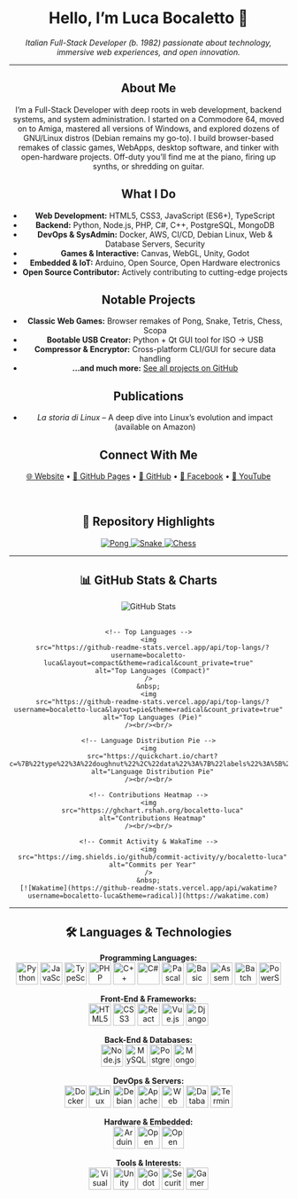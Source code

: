 <div align="center">

  <!-- Main Title & Introduction -->
  <h1>Hello, I’m Luca Bocaletto 👋</h1>
  <p><em>Italian Full-Stack Developer (b. 1982) passionate about technology, immersive web experiences, and open innovation.</em></p>
  <hr/>

  <!-- About Me Section -->
  <h2>About Me</h2>
  <p>
    I’m a Full-Stack Developer with deep roots in web development, backend systems, and system administration.  
    I started on a Commodore 64, moved on to Amiga, mastered all versions of Windows, and explored dozens of GNU/Linux distros (Debian remains my go-to).  
    I build browser-based remakes of classic games, WebApps, desktop software, and tinker with open-hardware projects.  
    Off-duty you’ll find me at the piano, firing up synths, or shredding on guitar.
  </p>

  <!-- What I Do -->
  <h2>What I Do</h2>
  <ul>
    <li><strong>Web Development:</strong> HTML5, CSS3, JavaScript (ES6+), TypeScript</li>
    <li><strong>Backend:</strong> Python, Node.js, PHP, C#, C++, PostgreSQL, MongoDB</li>
    <li><strong>DevOps & SysAdmin:</strong> Docker, AWS, CI/CD, Debian Linux, Web & Database Servers, Security</li>
    <li><strong>Games & Interactive:</strong> Canvas, WebGL, Unity, Godot</li>
    <li><strong>Embedded & IoT:</strong> Arduino, Open Source, Open Hardware electronics</li>
    <li><strong>Open Source Contributor:</strong> Actively contributing to cutting-edge projects</li>
  </ul>

  <!-- Notable Projects -->
  <h2>Notable Projects</h2>
  <ul>
    <li><strong>Classic Web Games:</strong> Browser remakes of Pong, Snake, Tetris, Chess, Scopa</li>
    <li><strong>Bootable USB Creator:</strong> Python + Qt GUI tool for ISO → USB</li>
    <li><strong>Compressor & Encryptor:</strong> Cross-platform CLI/GUI for secure data handling</li>
    <li><strong>…and much more:</strong> <a href="https://github.com/bocaletto-luca">See all projects on GitHub</a></li>
  </ul>

  <!-- Publications -->
  <h2>Publications</h2>
  <ul>
    <li><em>La storia di Linux</em> – A deep dive into Linux’s evolution and impact (available on Amazon)</li>
  </ul>

  <!-- Connect With Me -->
  <h2>Connect With Me</h2>
  <p>
    <a href="https://bocalettoluca.altervista.org">🌐 Website</a> •
    <a href="https://bocaletto-luca.github.io">📄 GitHub Pages</a> •
    <a href="https://github.com/bocaletto-luca">🐙 GitHub</a> •
    <a href="https://www.facebook.com/people/Luca-Bocaletto">📘 Facebook</a> •
    <a href="https://www.youtube.com/@elektronoide">🎥 YouTube</a>
  </p>
  <br/>

  <!-- Repository Highlights -->
  <h2>🔖 Repository Highlights</h2>
  <p>
    <a href="https://github.com/bocaletto-luca/Pong">
      <img src="https://github-readme-stats.vercel.app/api/pin/?username=bocaletto-luca&repo=Pong&theme=radical" alt="Pong" />
    </a>
    <a href="https://github.com/bocaletto-luca/Snake">
      <img src="https://github-readme-stats.vercel.app/api/pin/?username=bocaletto-luca&repo=Snake&theme=radical" alt="Snake" />
    </a>
    <a href="https://github.com/bocaletto-luca/Chess">
      <img src="https://github-readme-stats.vercel.app/api/pin/?username=bocaletto-luca&repo=Chess&theme=radical" alt="Chess" />
    </a>
  </p>
  <hr/>

  <!-- GitHub Stats & Charts -->
  <h2>📊 GitHub Stats & Charts</h2>
  <p>
    <!-- Overall summary -->
    <img
      src="https://github-readme-stats.vercel.app/api?username=bocaletto-luca&show_icons=true&theme=radical&count_private=true&include_all_commits=true"
      alt="GitHub Stats"
    /><br/><br/>

    <!-- Top Languages -->
    <img
      src="https://github-readme-stats.vercel.app/api/top-langs/?username=bocaletto-luca&layout=compact&theme=radical&count_private=true"
      alt="Top Languages (Compact)"
    />
    &nbsp;
    <img
      src="https://github-readme-stats.vercel.app/api/top-langs/?username=bocaletto-luca&layout=pie&theme=radical&count_private=true"
      alt="Top Languages (Pie)"
    /><br/><br/>

    <!-- Language Distribution Pie -->
    <img
      src="https://quickchart.io/chart?c=%7B%22type%22%3A%22doughnut%22%2C%22data%22%3A%7B%22labels%22%3A%5B%22Python%22%2C%22JavaScript%22%2C%22PHP%22%2C%22C%23%22%2C%22C%2B%2B%22%2C%22TypeScript%22%2C%22HTML%22%2C%22CSS%22%2C%22Others%22%5D%2C%22datasets%22%3A%5B%7B%22data%22%3A%5B30%2C20%2C10%2C8%2C7%2C8%2C5%2C5%2C7%5D%2C%22backgroundColor%22%3A%5B%22%233572A5%22%2C%22%23f1e05a%22%2C%22%234F5D95%22%2C%22%23178600%22%2C%22%2300599C%22%2C%22%233178C6%22%2C%22%23e34c26%22%2C%22%23563d7c%22%2C%22%23cccccc%22%5D%7D%5D%7D%2C%22options%22%3A%7B%22plugins%22%3A%7B%22doughnutlabel%22%3A%7B%22labels%22%3A%5B%7B%22text%22%3A%22100%25%22%2C%22font%22%3A%7B%22size%22%3A20%7D%7D%5D%7D%7D%7D%7D"
      alt="Language Distribution Pie"
    /><br/><br/>

    <!-- Contributions Heatmap -->
    <img
      src="https://ghchart.rshah.org/bocaletto-luca"
      alt="Contributions Heatmap"
    /><br/><br/>

    <!-- Commit Activity & WakaTime -->
    <img
      src="https://img.shields.io/github/commit-activity/y/bocaletto-luca"
      alt="Commits per Year"
    />
    &nbsp;
    [![Wakatime](https://github-readme-stats.vercel.app/api/wakatime?username=bocaletto-luca&theme=radical)](https://wakatime.com)
  </p>
  <hr/>

  <!-- Languages & Technologies Icons -->
  <h2>🛠 Languages & Technologies</h2>
  <p>
    <strong>Programming Languages:</strong><br/>
    <img src="https://cdn.jsdelivr.net/gh/devicons/devicon/icons/python/python-original.svg" width="40" title="Python" />
    <img src="https://cdn.jsdelivr.net/gh/devicons/devicon/icons/javascript/javascript-original.svg" width="40" title="JavaScript" />
    <img src="https://cdn.jsdelivr.net/gh/devicons/devicon/icons/typescript/typescript-original.svg" width="40" title="TypeScript" />
    <img src="https://cdn.jsdelivr.net/gh/devicons/devicon/icons/php/php-original.svg" width="40" title="PHP" />
    <img src="https://cdn.jsdelivr.net/gh/devicons/devicon/icons/cplusplus/cplusplus-original.svg" width="40" title="C++" />
    <img src="https://cdn.jsdelivr.net/gh/devicons/devicon/icons/csharp/csharp-original.svg" width="40" title="C#" />
    <img src="https://cdn.jsdelivr.net/gh/devicons/devicon/icons/pascal/pascal-original.svg" width="40" title="Pascal" />
    <img src="https://cdn.jsdelivr.net/gh/devicons/devicon/icons/basic/basic-original.svg" width="40" title="Basic" />
    <img src="https://cdn.jsdelivr.net/gh/devicons/devicon/icons/assembly/assembly-original.svg" width="40" title="Assembly" />
    <img src="https://img.shields.io/badge/Batch-0078D6?style=flat&logo=windows" width="40" title="Batch" />
    <img src="https://cdn.jsdelivr.net/gh/devicons/devicon/icons/powershell/powershell-original.svg" width="40" title="PowerShell" />
  </p>

  <p>
    <strong>Front-End & Frameworks:</strong><br/>
    <img src="https://cdn.jsdelivr.net/gh/devicons/devicon/icons/html5/html5-original.svg" width="40" title="HTML5" />
    <img src="https://cdn.jsdelivr.net/gh/devicons/devicon/icons/css3/css3-original.svg" width="40" title="CSS3" />
    <img src="https://cdn.jsdelivr.net/gh/devicons/devicon/icons/react/react-original.svg" width="40" title="React" />
    <img src="https://cdn.jsdelivr.net/gh/devicons/devicon/icons/vuejs/vuejs-original.svg" width="40" title="Vue.js" />
    <img src="https://cdn.jsdelivr.net/gh/devicons/devicon/icons/django/django-plain.svg" width="40" title="Django" />
  </p>

  <p>
    <strong>Back-End & Databases:</strong><br/>
    <img src="https://cdn.jsdelivr.net/gh/devicons/devicon/icons/nodejs/nodejs-original.svg" width="40" title="Node.js" />
    <img src="https://cdn.jsdelivr.net/gh/devicons/devicon/icons/mysql/mysql-original.svg" width="40" title="MySQL" />
    <img src="https://cdn.jsdelivr.net/gh/devicons/devicon/icons/postgresql/postgresql-original.svg" width="40" title="PostgreSQL" />
    <img src="https://cdn.jsdelivr.net/gh/devicons/devicon/icons/mongodb/mongodb-original.svg" width="40" title="MongoDB" />
  </p>

  <p>
    <strong>DevOps & Servers:</strong><br/>
    <img src="https://cdn.jsdelivr.net/gh/devicons/devicon/icons/docker/docker-original.svg" width="40" title="Docker" />
    <img src="https://cdn.jsdelivr.net/gh/devicons/devicon/icons/linux/linux-original.svg" width="40" title="Linux" />
    <img src="https://cdn.jsdelivr.net/gh/devicons/devicon/icons/debian/debian-original.svg" width="40" title="Debian" />
    <img src="https://cdn.jsdelivr.net/gh/devicons/devicon/icons/apache/apache-original.svg" width="40" title="Apache" />
    <img src="https://img.shields.io/badge/Web_Server-0099AA?style=flat&logo=nginx" width="40" title="Web Server" />
    <img src="https://img.shields.io/badge/DB_Server-4479A1?style=flat&logo=microsoft%20sql server" width="40" title="Database Server" />
    <img src="https://img.shields.io/badge/Terminal-F0DB4F?style=flat&logo=gnometerminal" width="40" title="Terminal" />
  </p>

  <p>
    <strong>Hardware & Embedded:</strong><br/>
    <img src="https://cdn.jsdelivr.net/gh/devicons/devicon/icons/arduino/arduino-original.svg" width="40" title="Arduino" />
    <img src="https://img.shields.io/badge/Open_Source-181717?style=flat&logo=github" width="40" title="Open Source" />
    <img src="https://img.shields.io/badge/Open_Hardware-DD0F20?style=flat&logo=hackaday" width="40" title="Open Hardware" />
  </p>

  <p>
    <strong>Tools & Interests:</strong><br/>
    <img src="https://cdn.jsdelivr.net/gh/devicons/devicon/icons/visualstudio/visualstudio-plain.svg" width="40" title="Visual Studio" />
    <img src="https://cdn.jsdelivr.net/gh/devicons/devicon/icons/unity/unity-original.svg" width="40" title="Unity" />
    <img src="https://cdn.jsdelivr.net/gh/devicons/devicon/icons/godotengine/godotengine-original.svg" width="40" title="Godot" />
    <img src="https://img.shields.io/badge/Security-FFCB00?style=flat&logo=norton" width="40" title="Security" />
    <img src="https://img.shields.io/badge/Gamer-FF0060?style=flat&logo=xbox" width="40" title="Gamer" />
  </p>

</div>
